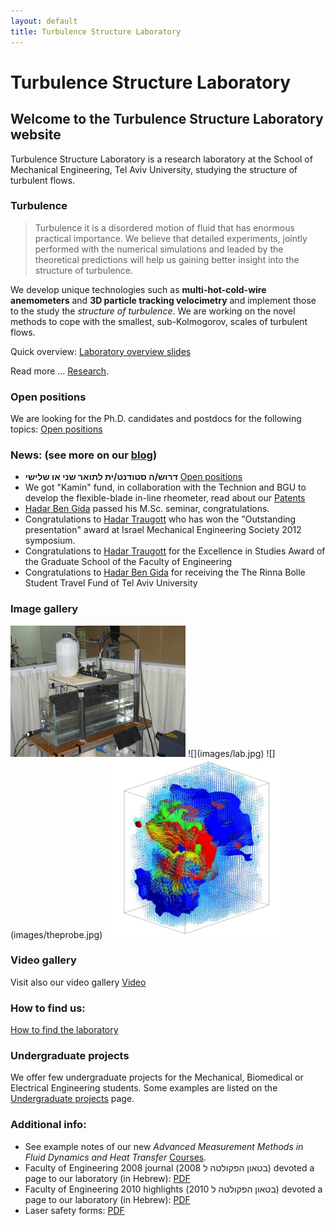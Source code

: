 ```yaml
---
layout: default
title: Turbulence Structure Laboratory
---
```

# Turbulence Structure Laboratory

## Welcome to the Turbulence Structure Laboratory website

Turbulence Structure Laboratory is a research laboratory at the School of Mechanical Engineering, Tel Aviv University, studying the structure of turbulent flows. 

### Turbulence

>  Turbulence it is a disordered motion of fluid that has enormous practical importance. We believe that detailed experiments, jointly performed with the numerical simulations and leaded by the theoretical predictions will help us gaining better insight into the structure of turbulence. 


We develop unique technologies such as **multi-hot-cold-wire anemometers** and **3D particle tracking velocimetry** and implement those to the study the *structure of turbulence*. We are working on the novel methods to cope with the smallest, sub-Kolmogorov, scales of turbulent flows. 

Quick overview: [Laboratory overview slides](http://snack.to/btcmquk7)

Read more ... [Research](research/index.html).  

###  Open positions

We are looking for the Ph.D. candidates and postdocs for the following topics: [Open positions](openpositions.html)


### News: (see more on our [blog](blog.html))


* **דרוש/ה סטודנט/ית לתואר שני או שלישי** [Open positions](openpositions.html)   
* We got "Kamin" fund, in collaboration with the Technion and BGU to develop the flexible-blade in-line rheometer, read about our [Patents](research/patents.html)
* [Hadar Ben Gida](people/hadar_ben_gida.html) passed his M.Sc. seminar, congratulations. 
* Congratulations to [Hadar Traugott](people/hadar_traugott.html) who has won the "Outstanding presentation" award at Israel Mechanical Engineering Society 2012 symposium. 
* Congratulations to [Hadar Traugott](people/hadar_traugott.html) for the Excellence in Studies Award of the Graduate School of the Faculty of Engineering
* Congratulations to [Hadar Ben Gida](people/hadar_ben_gida.html) for receiving the The Rinna Bolle Student Travel Fund of Tel Aviv University


### Image gallery 
<img src="images/Picture001.jpg" width="280">
![](images/lab.jpg)
![](images/theprobe.jpg)
<img src="images/v3v.jpg" width="280">


### Video gallery
Visit also our video gallery [Video](videogallery.html)

	
### How to find us:
[How to find the laboratory](howtofindus.html)


### Undergraduate projects

We offer few undergraduate projects for the Mechanical, Biomedical or Electrical Engineering students. Some examples are listed on the [Undergraduate projects](undergraduate_projects.html) page. 



### Additional info:
* See example notes of our new *Advanced Measurement Methods in Fluid Dynamics and Heat Transfer* [Courses](/courses). 
* Faculty of Engineering 2008 journal (בטאון הפקולטה ל 2008) devoted a page to our laboratory (in Hebrew): [PDF](/files/Pagesfrom2008bitaon.pdf)
* Faculty of Engineering 2010 highlights (בטאון הפקולטה ל 2010) devoted a page to our laboratory (in Hebrew): [PDF](/files/Pagesfrom2010bitaon.pdf)
* Laser safety forms: [PDF](files/laser_safety.pdf)



[11]: http://www.sciencedirect.com/science/article/pii/S0894177712000118
[12]: http://dx.doi.org/10.1016/j.ijheatfluidflow.2011.08.005
[13]: http://www.springerlink.com/content/?Author=Alex+Liberzon
